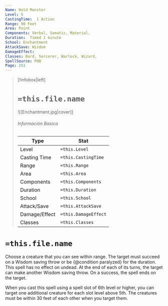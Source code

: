 ```yaml
---
Name: Hold Monster
Level: 5
CastingTime:  1 Action 
Range: 90 Feet
Area: Point
Components: Verbal, Somatic, Material, 
Duration:  Timed 1 minute
School: Enchantment
AttackSave: Wisdom
DamageEffect: 
Classes: Bard, Sorcerer, Warlock, Wizard, 
SpellSource: PHB
Page: 251
---
```


>[!infobox|left]
># `=this.file.name`
>![[Enchantment.jpg|cover]]
> ###### Información Basica
> Type |  Stat |
> ---|---|
> Level | `=this.Level` |
> Casting Time | `=this.CastingTime` |
> Range | `=this.Range` |
> Area | `=this.Area` |
> Components | `=this.Components` |
> Duration | `=this.Duration` |
> School | `=this.School` |
> Attack/Save | `=this.AttackSave` |
> Damage/Effect | `=this.DamageEffect` |
> Classes | `=this.Classes` |

# `=this.file.name`
Choose a creature that you can see within range. The target must succeed on a Wisdom saving throw or be {@condition paralyzed} for the duration. This spell has no effect on undead. At the end of each of its turns, the target can make another Wisdom saving throw. On a success, the spell ends on the target.



 


When you cast this spell using a spell slot of 6th level or higher, you can target one additional creature for each slot level above 5th. The creatures must be within 30 feet of each other when you target them. 